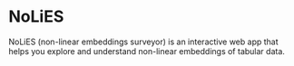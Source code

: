 # NoLiES
NoLiES (non-linear embeddings surveyor) is an interactive web app that helps you explore and understand non-linear embeddings of tabular data.
